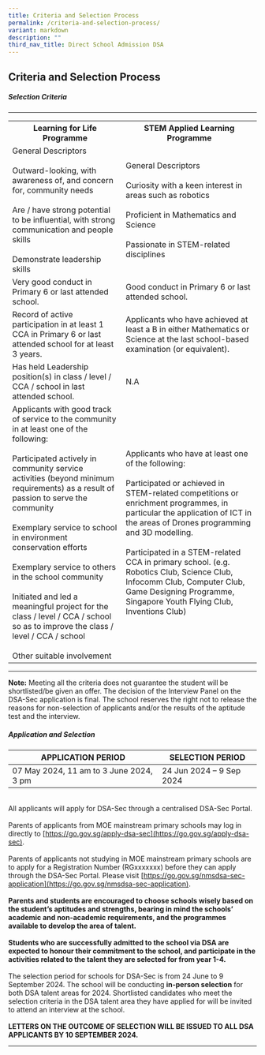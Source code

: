 ```yaml
---
title: Criteria and Selection Process
permalink: /criteria-and-selection-process/
variant: markdown
description: ""
third_nav_title: Direct School Admission DSA
---
```

## Criteria and Selection Process

##### Selection Criteria

<hr>
<table>
  <tbody><tr>
    <th>Learning for Life Programme</th>
    <th>STEM Applied Learning Programme</th>
  </tr>
  <tr>
    <td>General Descriptors<br><br>Outward-looking, with awareness of, and concern for, community needs<br><br>Are / have strong potential to be influential, with strong communication and people skills<br><br>Demonstrate leadership skills</td>
    <td>General Descriptors<br><br>Curiosity with a keen interest in areas such as robotics<br><br>Proficient in Mathematics and Science<br><br>Passionate in STEM-related disciplines</td>
  </tr>
  <tr>
    <td>Very good conduct in Primary 6 or last attended school.</td>
    <td>Good conduct in Primary 6 or last attended school.</td>
  </tr>
  <tr>
    <td>Record of active participation in at least 1 CCA in Primary 6 or last attended school for at least 3 years.</td>
    <td>Applicants who have achieved at least a B in either Mathematics or Science at the last school-based examination (or equivalent).</td>
  </tr>
  <tr>
    <td>Has held Leadership position(s) in class / level / CCA / school in last attended school.</td>
    <td>N.A</td>
  </tr>
  <tr>
    <td>Applicants with good track of service to the community in at least one of the following:<br><br>Participated actively in community service activities (beyond minimum requirements) as a result of passion to serve the community<br><br>Exemplary service to school in environment conservation efforts<br><br>Exemplary service to others in the school community<br><br>Initiated and led a meaningful project for the class / level / CCA / school so as to improve the class / level / CCA / school<br><br>Other suitable involvement</td>
    <td>Applicants who have at least one of the following:<br><br>Participated or achieved in STEM-related competitions or enrichment programmes, in particular the application of ICT in the areas of Drones programming and 3D modelling.<br><br>Participated in a STEM-related CCA in primary school. (e.g. Robotics Club, Science Club, Infocomm Club, Computer Club, Game Designing Programme, Singapore Youth Flying Club, Inventions Club)</td>
  </tr>
</tbody></table>
 <hr>


<b>Note:</b> Meeting all the criteria does not guarantee the student will be shortlisted/be given an offer. The decision of the Interview Panel on the DSA-Sec application is final. The school reserves the right not to release the reasons for non-selection of applicants and/or the results of the aptitude test and the interview.

##### Application and Selection

| APPLICATION PERIOD | SELECTION PERIOD |
| -------- | -------- |
|07 May 2024, 11 am to 3 June 2024, 3 pm|24 Jun 2024 – 9 Sep 2024|

<br>All applicants will apply for DSA-Sec through a centralised DSA-Sec Portal.
<br><br>Parents of applicants from MOE mainstream primary schools may log in directly to [https://go.gov.sg/apply-dsa-sec](https://go.gov.sg/apply-dsa-sec).
<br><br>Parents of applicants not studying in MOE mainstream primary schools are to apply for a Registration Number (RGxxxxxxx) before they can apply through the DSA-Sec Portal. Please visit [https://go.gov.sg/nmsdsa-sec-application](https://go.gov.sg/nmsdsa-sec-application). 
<br><br><b>Parents and students are encouraged to choose schools wisely based on the student’s aptitudes and strengths, bearing in mind the schools’ academic and non-academic requirements, and the programmes available to develop the area of talent.</b>
<br><br><b>Students who are successfully admitted to the school via DSA are expected to honour their commitment to the school, and participate in the activities related to the talent they are selected for from year 1-4.</b>
<br><br>The selection period for schools for DSA-Sec is from 24 June to 9 September 2024. The school will be conducting **in-person selection** for both DSA talent areas for 2024. Shortlisted candidates who meet the selection criteria in the DSA talent area they have applied for will be invited to attend an interview at the school. 
<br><br>**LETTERS ON THE OUTCOME OF SELECTION WILL BE ISSUED TO ALL DSA APPLICANTS BY 10 SEPTEMBER 2024.**
<hr>